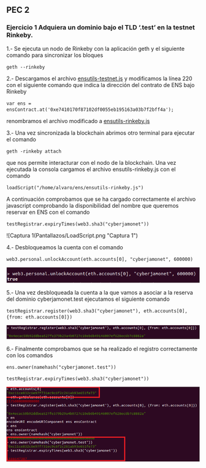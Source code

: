 ## PEC 2

###  Ejercicio 1 Adquiera un dominio bajo el TLD ‘.test’ en la testnet Rinkeby.

1.- Se ejecuta un nodo de Rinkeby con la aplicación geth y el siguiente comando para sincronizar los bloques
```console
geth --rinkeby
```

2.- Descargamos el archivo [ensutils-testnet.js](https://github.com/ensdomains/ens/blob/master/ensutils-testnet.js) y modificamos la línea 220 con el siguiente comando que indica la dirección del contrato de ENS bajo Rinkeby
```console
var ens = ensContract.at('0xe7410170f87102df0055eb195163a03b7f2bff4a');
```
renombramos el archivo modificado a [ensutils-rinkeby.js](ensutils-rinkeby.js)

3.- Una vez sincronizada la blockchain abrimos otro terminal para ejecutar el comando
```console
geth -rinkeby attach 
```
que nos permite interacturar con el nodo de la blockchain. Una vez ejecutada la consola cargamos el archivo ensutils-rinkeby.js con el comando 
```console
loadScript("/home/alvaro/ens/ensutils-rinkeby.js")
```
A continuación comprobamos que se ha cargado correctamente el archivo javascript comprobando la disponibilidad del nombre que queremos reservar en ENS con el comando
```console
testRegistrar.expiryTimes(web3.sha3("cyberjamonet"))
```

![Captura 1(Pantallazos/LoadScript.png "Captura 1")

4.- Desbloqueamos la cuenta con el comando
```console
web3.personal.unlockAccount(eth.accounts[0], "cyberjamonet", 600000)
```

![Captura 2](Pantallazos/unlockaccount.png "Captura 2")

5.- Una vez desbloqueada la cuenta a la que vamos a asociar a la reserva del dominio cyberjamonet.test ejecutamos el siguiente comando 
```console
testRegistrar.register(web3.sha3("cyberjamonet"), eth.accounts[0], {from: eth.accounts[0]})
```

![Captura 3](Pantallazos/register.png "Captura 3")

6.- Finalmente comprobamos que se ha realizado el registro correctamente con los comandos 
```console
ens.owner(namehash("cyberjamonet.test"))
```
```console
testRegistrar.expiryTimes(web3.sha3("cyberjamonet"))
```

![Captura 4](Pantallazos/comprobacion.png "Captura 4")
